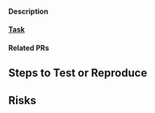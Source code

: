 <!--
How to structure the PR title:
Brief description of your change
-->
#### Description
<!-- Write a brief paragraph that provides the overview and context of the changes being made. -->

#### [Task](task_url)

#### Related PRs
<!-- Link to any PRs that are related to this one. -->
<!-- A related PR could be changes in a gem that is being update or an API change in another project this PR depends on. -->
<!-- [repo#pull](github link) -->

## Steps to Test or Reproduce
<!-- Write a brief paragraph to explain how to reproduce -->

## Risks
<!-- Potential risks if any (eg. This PR may affect db structure) -->
